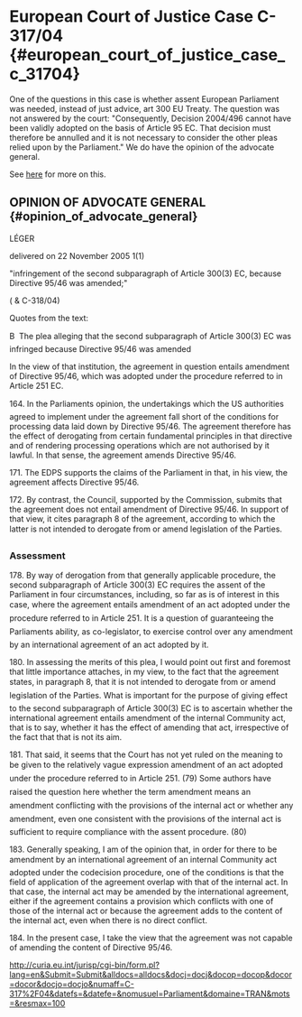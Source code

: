# European Court of Justice Case C-317/04 {#european_court_of_justice_case_c_31704}

One of the questions in this case is whether assent European Parliament
was needed, instead of just advice, art 300 EU Treaty. The question was
not answered by the court: \"Consequently, Decision 2004/496 cannot have
been validly adopted on the basis of Article 95 EC. That decision must
therefore be annulled and it is not necessary to consider the other
pleas relied upon by the Parliament.\" We do have the opinion of the
advocate general.

See [here](http://wiki.ffii.org/EuAccEpcEn "wikilink") for more on this.

## OPINION OF ADVOCATE GENERAL {#opinion_of_advocate_general}

LÉGER

delivered on 22 November 2005 1(1)

\"infringement of the second subparagraph of Article 300(3) EC, because
Directive 95/46 was amended;\"

( & C-318/04)

Quotes from the text:

B  The plea alleging that the second subparagraph of Article 300(3) EC
was infringed because Directive 95/46 was amended

In the view of that institution, the agreement in question entails
amendment of Directive 95/46, which was adopted under the procedure
referred to in Article 251 EC.

164\. In the Parliaments opinion, the undertakings which the US
authorities agreed to implement under the agreement fall short of the
conditions for processing data laid down by Directive 95/46. The
agreement therefore has the effect of derogating from certain
fundamental principles in that directive and of rendering processing
operations which are not authorised by it lawful. In that sense, the
agreement amends Directive 95/46.

171\. The EDPS supports the claims of the Parliament in that, in his
view, the agreement affects Directive 95/46.

172\. By contrast, the Council, supported by the Commission, submits
that the agreement does not entail amendment of Directive 95/46. In
support of that view, it cites paragraph 8 of the agreement, according
to which the latter is not intended to derogate from or amend
legislation of the Parties.

### Assessment

178\. By way of derogation from that generally applicable procedure, the
second subparagraph of Article 300(3) EC requires the assent of the
Parliament in four circumstances, including, so far as is of interest in
this case, where the agreement entails amendment of an act adopted
under the procedure referred to in Article 251. It is a question of
guaranteeing the Parliaments ability, as co-legislator, to exercise
control over any amendment by an international agreement of an act
adopted by it.

180\. In assessing the merits of this plea, I would point out first and
foremost that little importance attaches, in my view, to the fact that
the agreement states, in paragraph 8, that it is not intended to
derogate from or amend legislation of the Parties. What is important
for the purpose of giving effect to the second subparagraph of Article
300(3) EC is to ascertain whether the international agreement entails
amendment of the internal Community act, that is to say, whether it has
the effect of amending that act, irrespective of the fact that that is
not its aim.

181\. That said, it seems that the Court has not yet ruled on the
meaning to be given to the relatively vague expression amendment of an
act adopted under the procedure referred to in Article 251. (79) Some
authors have raised the question here whether the term amendment means
an amendment conflicting with the provisions of the internal act or
whether any amendment, even one consistent with the provisions of the
internal act is sufficient to require compliance with the assent
procedure. (80)

183\. Generally speaking, I am of the opinion that, in order for there
to be amendment by an international agreement of an internal Community
act adopted under the codecision procedure, one of the conditions is
that the field of application of the agreement overlap with that of the
internal act. In that case, the internal act may be amended by the
international agreement, either if the agreement contains a provision
which conflicts with one of those of the internal act or because the
agreement adds to the content of the internal act, even when there is no
direct conflict.

184\. In the present case, I take the view that the agreement was not
capable of amending the content of Directive 95/46.

<http://curia.eu.int/jurisp/cgi-bin/form.pl?lang=en&Submit=Submit&alldocs=alldocs&docj=docj&docop=docop&docor=docor&docjo=docjo&numaff=C-317%2F04&datefs=&datefe=&nomusuel=Parliament&domaine=TRAN&mots=&resmax=100>
